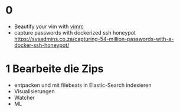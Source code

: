 # 0
* Beautify your vim with [vimrc](https://github.com/AVitg/Projektfach-HS-NR_WS2019-20/blob/master/Library/Linux/vimrc)
* capture passwords with dockerized ssh honeypot https://sysadmins.co.za/capturing-54-million-passwords-with-a-docker-ssh-honeypot/

# 1 Bearbeite die Zips
* entpacken und mit filebeats in Elastic-Search indexieren
* Visualisierungen
* Watcher
* ML
